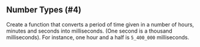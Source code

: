 ## Number Types (#4)

Create a function that converts a period of time given in a number of hours,
minutes and seconds into milliseconds. (One second is a thousand
milliseconds). For instance, one hour and a half is `5_400_000` milliseconds.